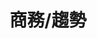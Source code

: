 ---
title: "商務/趨勢"
description: "掌握商務趨勢，洞察市場先機！從訂閱經濟、高效閱讀到極客思維，這裡匯集了商業模式、職場技能與成功心態的精華，助你提升競爭力，走在時代前沿。"
---